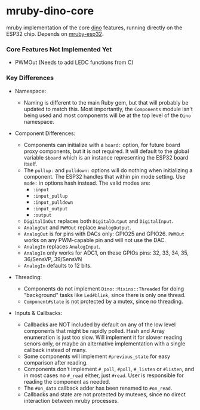 # mruby-dino-core

mruby implementation of the core [dino](https://github.com/austinbv/dino) features, running directly on the ESP32 chip. Depends on [mruby-esp32](https://github.com/mruby-esp32).

### Core Features Not Implemented Yet

* PWMOut (Needs to add LEDC functions from C)

### Key Differences

* Namespace:
  * Naming is different to the main Ruby gem, but that will probably be updated to match this. Most importantly, the `Components` module isn't being used and most components will be at the top level of the `Dino` namespace.

* Component Differences:
  * Components can initialize with a `board:` option, for future board proxy components, but it is not required. It will default to the global variable `$board` which is an instance representing the ESP32 board itself.
  * The `pullup:` and `pulldown:` options will do nothing when initializing a component. The ESP32 handles that within pin mode setting. Use `mode:` in options hash instead. The valid modes are:
     * `:input`
     * `:input_pullup`
     * `:input_pulldown`
     * `:input_output`
     * `:output`
  * `DigitalInOut` replaces both `DigitalOutput` and `DigitalInput`.
  * `AnalogOut` and `PWMOut` replace `AnalogOutput`.
  * `AnalogOut` is for pins with DACs only: GPIO25 and GPIO26. `PWMOut` works on any PWM-capable pin and will not use the DAC.
  * `AnalogIn` replaces `AnalogInput`.
  * `AnalogIn` only works for ADC1, on these GPIOs pins: 32, 33, 34, 35, 36/SensVP, 39/SensVN
  * `AnalogIn` defaults to 12 bits.

* Threading:
  * Components do not implement `Dino::Mixins::Threaded` for doing "background" tasks like `Led#blink`, since there is only one thread.
  * `Component#state` is not protected by a mutex, since no threading.
  
* Inputs & Callbacks:
  * Callbacks are NOT included by default on any of the low level components that might be rapidly polled. Hash and Array enumeration is just too slow. Will implement it for slower reading senors only, or maybe an alternative implementation with a single callback instead of many.
  * Some components will implement `#previous_state` for easy comparison after reading.
  * Components don't implement `#_poll`, `#poll`, `#_listen` or `#listen`, and in most cases no `#_read` either, just `#read`. User is responsible for reading the component as needed.
  * The `#on_data` callback adder has been renamed to `#on_read`.
  * Callbacks and state are not protected by mutexes, since no direct interaction between mruby processes.
